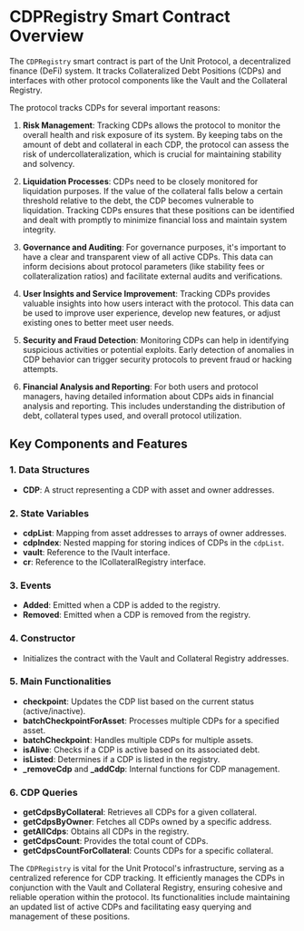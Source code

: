 # CDPRegistry Smart Contract Overview

The `CDPRegistry` smart contract is part of the Unit Protocol, a decentralized finance (DeFi) system. It tracks Collateralized Debt Positions (CDPs) and interfaces with other protocol components like the Vault and the Collateral Registry.

The protocol tracks CDPs for several important reasons:

1. **Risk Management**: Tracking CDPs allows the protocol to monitor the overall health and risk exposure of its system. By keeping tabs on the amount of debt and collateral in each CDP, the protocol can assess the risk of undercollateralization, which is crucial for maintaining stability and solvency.

1. **Liquidation Processes**: CDPs need to be closely monitored for liquidation purposes. If the value of the collateral falls below a certain threshold relative to the debt, the CDP becomes vulnerable to liquidation. Tracking CDPs ensures that these positions can be identified and dealt with promptly to minimize financial loss and maintain system integrity.

1. **Governance and Auditing**: For governance purposes, it's important to have a clear and transparent view of all active CDPs. This data can inform decisions about protocol parameters (like stability fees or collateralization ratios) and facilitate external audits and verifications.

1. **User Insights and Service Improvement**: Tracking CDPs provides valuable insights into how users interact with the protocol. This data can be used to improve user experience, develop new features, or adjust existing ones to better meet user needs.

1. **Security and Fraud Detection**: Monitoring CDPs can help in identifying suspicious activities or potential exploits. Early detection of anomalies in CDP behavior can trigger security protocols to prevent fraud or hacking attempts.

1. **Financial Analysis and Reporting**: For both users and protocol managers, having detailed information about CDPs aids in financial analysis and reporting. This includes understanding the distribution of debt, collateral types used, and overall protocol utilization.

## Key Components and Features

### 1. Data Structures
- **CDP**: A struct representing a CDP with asset and owner addresses.

### 2. State Variables
- **cdpList**: Mapping from asset addresses to arrays of owner addresses.
- **cdpIndex**: Nested mapping for storing indices of CDPs in the `cdpList`.
- **vault**: Reference to the IVault interface.
- **cr**: Reference to the ICollateralRegistry interface.

### 3. Events
- **Added**: Emitted when a CDP is added to the registry.
- **Removed**: Emitted when a CDP is removed from the registry.

### 4. Constructor
- Initializes the contract with the Vault and Collateral Registry addresses.

### 5. Main Functionalities
- **checkpoint**: Updates the CDP list based on the current status (active/inactive).
- **batchCheckpointForAsset**: Processes multiple CDPs for a specified asset.
- **batchCheckpoint**: Handles multiple CDPs for multiple assets.
- **isAlive**: Checks if a CDP is active based on its associated debt.
- **isListed**: Determines if a CDP is listed in the registry.
- **_removeCdp** and **_addCdp**: Internal functions for CDP management.

### 6. CDP Queries
- **getCdpsByCollateral**: Retrieves all CDPs for a given collateral.
- **getCdpsByOwner**: Fetches all CDPs owned by a specific address.
- **getAllCdps**: Obtains all CDPs in the registry.
- **getCdpsCount**: Provides the total count of CDPs.
- **getCdpsCountForCollateral**: Counts CDPs for a specific collateral.

The `CDPRegistry` is vital for the Unit Protocol's infrastructure, serving as a centralized reference for CDP tracking. It efficiently manages the CDPs in conjunction with the Vault and Collateral Registry, ensuring cohesive and reliable operation within the protocol. Its functionalities include maintaining an updated list of active CDPs and facilitating easy querying and management of these positions.
